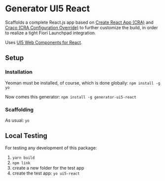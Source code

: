 # Generator UI5 React

Scaffolds a complete React.js app based on [Create React App (CRA)](https://create-react-app.dev/)
and [Craco (CRA Configuration Override)](https://github.com/gsoft-inc/craco) to further customize the build,
in order to realize a tight Fiori Launchpad integration.

Uses [UI5 Web Components for React](https://sap.github.io/ui5-webcomponents-react/).

## Setup

### Installation

Yeoman must be installed, of course, which is done globally:
`npm install -g yo`

Now comes this generator: `npm install -g generator-ui5-react`

### Scaffolding

As usual: `yo `

## Local Testing

For testing any development of this package:

1. `yarn build`
2. `npm link`
3. create a new folder for the test app
4. create the test app: `yo ui5-react`
